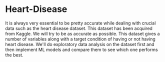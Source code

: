 # Heart-Disease

It is always very essential to be pretty accurate while dealing with crucial data such as the heart disease dataset. This dataset has been acquired from Kaggle. We will try to be as accurate as possible. This dataset gives a number of variables along with a target condition of having or not having heart disease. We'll do exploratory data analysis on the dataset first and then implement ML models and compare them to see which one performs the best.
